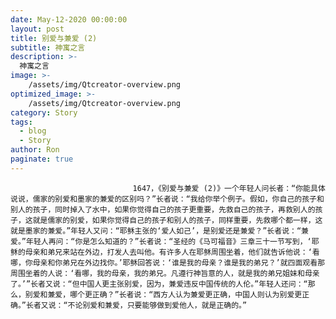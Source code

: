 ```yaml
---
date: May-12-2020 00:00:00
layout: post
title: 别爱与兼爱 (2)
subtitle: 神寓之言
description: >-
  神寓之言
image: >-
    /assets/img/Qtcreator-overview.png
optimized_image: >-
    /assets/img/Qtcreator-overview.png
category: Story
tags:
  - blog
  - Story
author: Ron
paginate: true
---
```


							　　1647，《别爱与兼爱 (2)》一个年轻人问长者：“你能具体说说，儒家的别爱和墨家的兼爱的区别吗？”长者说：“我给你举个例子。假如，你自己的孩子和别人的孩子，同时掉入了水中，如果你觉得自己的孩子更重要，先救自己的孩子，再救别人的孩子，这就是儒家的别爱，如果你觉得自己的孩子和别人的孩子，同样重要，先救哪个都一样，这就是墨家的兼爱。”年轻人又问：“耶稣主张的‘爱人如己’，是别爱还是兼爱？”长者说：“兼爱。”年轻人再问：“你是怎么知道的？”长者说：“圣经的《马可福音》三章三十一节写到，‘耶稣的母亲和弟兄来站在外边，打发人去叫他。有许多人在耶稣周围坐着，他们就告诉他说：‘看哪，你母亲和你弟兄在外边找你。’耶稣回答说：‘谁是我的母亲？谁是我的弟兄？’就四面观看那周围坐着的人说：‘看哪，我的母亲，我的弟兄。凡遵行神旨意的人，就是我的弟兄姐妹和母亲了。’”长者又说：“但中国人更主张别爱，因为，兼爱违反中国传统的人伦。”年轻人还问：“那么，别爱和兼爱，哪个更正确？”长者说：“西方人认为兼爱更正确，中国人则认为别爱更正确。”长者又说：“不论别爱和兼爱，只要能够做到爱他人，就是正确的。”
							
							
						